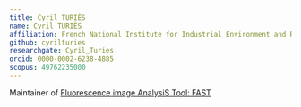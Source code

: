 ```yaml
---
title: Cyril TURIÈS
name: Cyril TURIÈS
affiliation: French National Institute for Industrial Environment and Risks ( INERIS ) | http://www.ineris.fr/en
github: cyrilturies
researchgate: Cyril_Turies
orcid: 0000-0002-6238-4885
scopus: 49762235000
---
```


Maintainer of [Fluorescence image AnalysiS Tool: FAST](/plugins/fast) 
